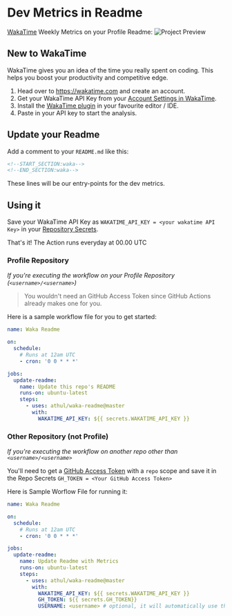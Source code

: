 # Dev Metrics in Readme

[WakaTime](https://wakatime.com) Weekly Metrics on your Profile Readme:
![Project Preview](https://user-images.githubusercontent.com/8397274/87243943-e6b45c00-c457-11ea-94c9-2aa0bf241be8.png)

## New to WakaTime

WakaTime gives you an idea of the time you really spent on coding. This helps you boost your productivity and competitive edge.

1. Head over to https://wakatime.com and create an account.
2. Get your WakaTime API Key from your [Account Settings in WakaTime](https://wakatime.com/settings/account).
3. Install the [WakaTime plugin](https://wakatime.com/plugins) in your favourite editor / IDE.
4. Paste in your API key to start the analysis.

## Update your Readme

Add a comment to your `README.md` like this:

```md
<!--START_SECTION:waka-->
<!--END_SECTION:waka-->
```

These lines will be our entry-points for the dev metrics.

## Using it

Save your WakaTime API Key as `WAKATIME_API_KEY = <your wakatime API Key>` in your [Repository Secrets](https://docs.github.com/en/actions/configuring-and-managing-workflows/creating-and-storing-encrypted-secrets).

That's it! The Action runs everyday at 00.00 UTC

### Profile Repository

*If you're executing the workflow on your Profile Repository (`<username>/<username>`)*

> You wouldn't need an GitHub Access Token since GitHub Actions already makes one for you.

Here is a sample workflow file for you to get started:

```yml
name: Waka Readme

on:
  schedule:
    # Runs at 12am UTC
    - cron: '0 0 * * *'

jobs:
  update-readme:
    name: Update this repo's README
    runs-on: ubuntu-latest
    steps:
      - uses: athul/waka-readme@master
        with:
          WAKATIME_API_KEY: ${{ secrets.WAKATIME_API_KEY }}
```

### Other Repository (not Profile)

*If you're executing the workflow on another repo other than `<username>/<username>`*

You'll need to get a [GitHub Access Token](https://docs.github.com/en/actions/configuring-and-managing-workflows/authenticating-with-the-github_token) with a `repo` scope and save it in the Repo Secrets `GH_TOKEN = <Your GitHub Access Token>`

Here is Sample Worflow File for running it:

```yml
name: Waka Readme

on:
  schedule:
    # Runs at 12am UTC
    - cron: '0 0 * * *'

jobs:
  update-readme:
    name: Update Readme with Metrics
    runs-on: ubuntu-latest
    steps:
      - uses: athul/waka-readme@master
        with:
          WAKATIME_API_KEY: ${{ secrets.WAKATIME_API_KEY }}
          GH_TOKEN: ${{ secrets.GH_TOKEN}}
          USERNAME: <username> # optional, it will automatically use the username that executing the workflow
```
